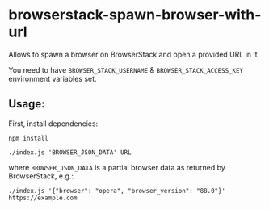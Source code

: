# browserstack-spawn-browser-with-url

Allows to spawn a browser on BrowserStack and open a provided URL in it.

You need to have `BROWSER_STACK_USERNAME` & `BROWSER_STACK_ACCESS_KEY` environment variables set.

## Usage:

First, install dependencies:

```
npm install
```

```
./index.js 'BROWSER_JSON_DATA' URL
```

where `BROWSER_JSON_DATA` is a partial browser data as returned by BrowserStack, e.g.:

```
./index.js '{"browser": "opera", "browser_version": "88.0"}' https://example.com
```
